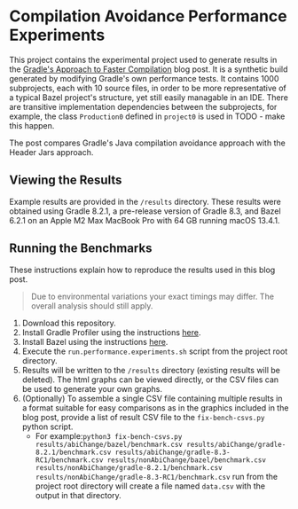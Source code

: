 # Compilation Avoidance Performance Experiments

This project contains the experimental project used to generate results in the [Gradle's Approach to Faster Compilation](https://blog.gradle.org/gradles-approach-to-faster-compilation) blog post.
It is a synthetic build generated by modifying Gradle's own performance tests.
It contains 1000 subprojects, each with 10 source files, in order to be more representative of a typical Bazel project's structure, yet still easily managable in an IDE.
There are transitive implementation dependencies between the subprojects, for example, the class `Production0` defined in `project0` is used in TODO - make this happen.

The post compares Gradle's Java compilation avoidance approach with the Header Jars approach.

## Viewing the Results
Example results are provided in the `/results` directory.
These results were obtained using Gradle 8.2.1, a pre-release version of Gradle 8.3, and Bazel 6.2.1 on an Apple M2 Max MacBook Pro with 64 GB running macOS 13.4.1.

## Running the Benchmarks
These instructions explain how to reproduce the results used in this blog post.

> Due to environmental variations your exact timings may differ. 
> The overall analysis should still apply.

1. Download this repository.
1. Install Gradle Profiler using the instructions [here](https://github.com/gradle/gradle-profiler).
1. Install Bazel using the instructions [here](https://bazel.build/install).
1. Execute the `run.performance.experiments.sh` script from the project root directory.
1. Results will be written to the `/results` directory (existing results will be deleted).  The html graphs can be viewed directly, or the CSV files can be used to generate your own graphs.
1. (Optionally) To assemble a single CSV file containing multiple results in a format suitable for easy comparisons as in the graphics included in the blog post, provide a list of result CSV file to the `fix-bench-csvs.py` python script.
   - For example:`python3 fix-bench-csvs.py results/abiChange/bazel/benchmark.csv results/abiChange/gradle-8.2.1/benchmark.csv results/abiChange/gradle-8.3-RC1/benchmark.csv results/nonAbiChange/bazel/benchmark.csv results/nonAbiChange/gradle-8.2.1/benchmark.csv results/nonAbiChange/gradle-8.3-RC1/benchmark.csv` run from the project root directory will create a file named `data.csv` with the output in that directory.
